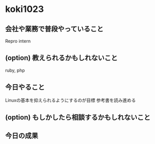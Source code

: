 # koki1023

## 会社や業務で普段やっていること

Repro intern

## (option) 教えられるかもしれないこと

ruby, php

## 今日やること

Linuxの基本を抑えられるようにするのが目標
参考書を読み進める

## (option) もしかしたら相談するかもしれないこと


## 今日の成果
